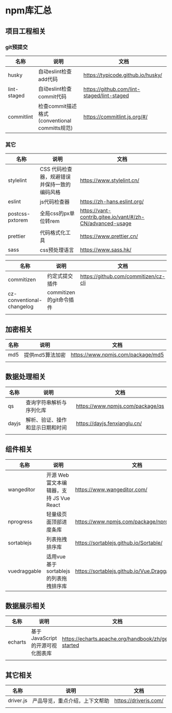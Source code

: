 # npm库汇总



## 项目工程相关

### git预提交

| 名称        | 说明                                          | 文档                                       |
| ----------- | --------------------------------------------- | ------------------------------------------ |
| husky       | 自动eslint检查add代码                         | https://typicode.github.io/husky/          |
| lint-staged | 自动eslint检查commit代码                      | https://github.com/lint-staged/lint-staged |
| commitlint  | 检查commit描述格式(conventional committs规范) | https://commitlint.js.org/#/               |



### 其它

| 名称            | 说明                                         | 文档                                                      |
| --------------- | -------------------------------------------- | --------------------------------------------------------- |
| stylelint       | CSS 代码检查器，规避错误并保持一致的编码风格 | https://www.stylelint.cn/                                 |
| eslint          | js代码检查器                                 | https://zh-hans.eslint.org/                               |
| postcss-pxtorem | 全局css的px单位转rem                         | https://vant-contrib.gitee.io/vant/#/zh-CN/advanced-usage |
| prettier        | 代码格式化工具                               | https://www.prettier.cn/                                  |
| sass            | css预处理语言                                | https://www.sass.hk/                                      |





| 名称                      | 说明                    | 文档                                 |
| ------------------------- | ----------------------- | ------------------------------------ |
| commitizen                | 约定式提交插件          | https://github.com/commitizen/cz-cli |
| cz-conventional-changelog | commitizen的git命令插件 |                                      |
|                           |                         |                                      |



## 加密相关

| 名称 | 说明            | 文档                              |
| ---- | --------------- | --------------------------------- |
| md5  | 提供md5算法加密 | https://www.npmjs.com/package/md5 |
|      |                 |                                   |



## 数据处理相关

| 名称  | 说明                             | 文档                             |
| ----- | -------------------------------- | -------------------------------- |
| qs    | 查询字符串解析与序列化库         | https://www.npmjs.com/package/qs |
| dayjs | 解析、验证、操作和显示日期和时间 | https://dayjs.fenxianglu.cn/     |
|       |                                  |                                  |



## 组件相关

| 名称         | 说明                                     | 文档                                                |
| ------------ | ---------------------------------------- | --------------------------------------------------- |
| wangeditor   | 开源 Web 富文本编辑器，支持 JS Vue React | https://www.wangeditor.com/                         |
| nprogress    | 轻量级页面顶部进度条库                   | https://www.npmjs.com/package/nprogress             |
| sortablejs   | 列表拖拽排序库                           | https://sortablejs.github.io/Sortable/              |
| vuedraggable | 适用vue基于sortablejs的列表拖拽排序库    | https://sortablejs.github.io/Vue.Draggable/#/simple |



## 数据展示相关

| 名称    | 说明                               | 文档                                               |
| ------- | ---------------------------------- | -------------------------------------------------- |
| echarts | 基于 JavaScript 的开源可视化图表库 | https://echarts.apache.org/handbook/zh/get-started |
|         |                                    |                                                    |



## 其它相关

| 名称      | 说明                           | 文档                  |
| --------- | ------------------------------ | --------------------- |
| driver.js | 产品导览，重点介绍，上下文帮助 | https://driverjs.com/ |
|           |                                |                       |

